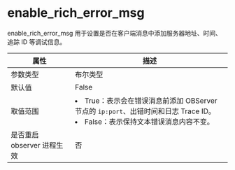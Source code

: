 enable_rich_error_msg 
==========================================

enable_rich_error_msg 用于设置是否在客户端消息中添加服务器地址、时间、追踪 ID 等调试信息。


|      **属性**      |                                                                                  **描述**                                                                                   |
|------------------|---------------------------------------------------------------------------------------------------------------------------------------------------------------------------|
| 参数类型             | 布尔类型                                                                                                                                                                      |
| 默认值              | False                                                                                                                                                                     |
| 取值范围             | <li> True：表示会在错误消息前添加 OBServer 节点的 `ip:port`、出错时间和日志 Trace ID。   <li> False：表示保持文本错误消息内容不变。    |
| 是否重启 observer 进程生效 | 否                                                                                                                                                                         |


